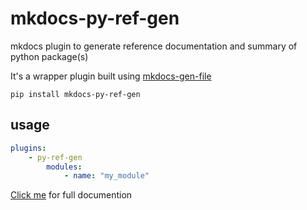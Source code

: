 # mkdocs-py-ref-gen

mkdocs plugin to generate reference documentation and summary of python package(s)

It's a wrapper plugin built using [mkdocs-gen-file](https://github.com/oprypin/)


```shell
pip install mkdocs-py-ref-gen
```


## usage

```yaml
plugins:
    - py-ref-gen
        modules:
            - name: "my_module"

```

[Click me](https://leninkhaidem.github.io/mkdocs-python-ref-generator) for full documention